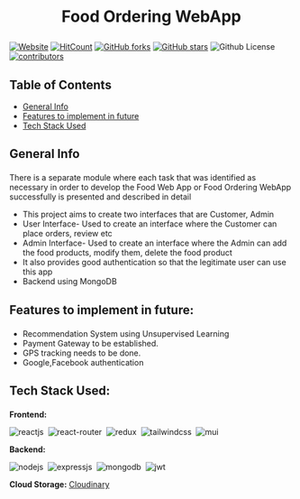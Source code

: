 # <p align="center">Food Ordering WebApp</p>

[![Website](https://img.shields.io/badge/Website-No-brightgreen)]() 
[![HitCount](http://hits.dwyl.com/VGandhi27/FoodWebApp.svg)](http://hits.dwyl.com/VGandhi27/FoodWebApp)
[![GitHub forks](https://img.shields.io/github/forks/VGandhi27/FoodWebApp?label=Forks)](https://github.com/VGandhi27/FoodWebApp/network)                                                                                      [![GitHub stars](https://img.shields.io/github/stars/VGandhi27/FoodWebApp?label=Stars)](https://github.com/VGandhi27/Portfolio-ReactJs/stargazers)                                                                                                                                                      ![Github License](https://img.shields.io/badge/Licence-MIT-blueviolet)                                                                                                                                              [![contributors](https://img.shields.io/badge/contributors-1-orange)](https://img.shields.io/badge/contributors-1-orange) 

## Table of Contents
- [General Info](#general_info)
- [Features to implement in future](#features_for_future)
- [Tech Stack Used](#tech)

## <p id="general_info">General Info</p>

There is a separate module where each task that was identified as necessary in order to develop the Food Web App or Food Ordering WebApp successfully is presented and described in detail
- This project aims to create two interfaces that are Customer, Admin
- User Interface- Used to create an interface where the Customer can place orders, review etc
- Admin Interface- Used to create an interface where the Admin can add the food products, modify them, delete the food product
- It also provides good authentication so that the legitimate user can use this app
- Backend using MongoDB

## <p id="features_for_future">Features to implement in future:</p>
- Recommendation System using Unsupervised Learning
- Payment Gateway to be established.
- GPS tracking needs to be done.
- Google,Facebook authentication 

## <p id="tech">Tech Stack Used:</p>
**Frontend:**

![reactjs](https://img.shields.io/badge/React-20232A?style=for-the-badge&logo=react&logoColor=61DAFB)&nbsp;
![react-router](https://img.shields.io/badge/React_Router-CA4245?style=for-the-badge&logo=react-router&logoColor=white)&nbsp;
![redux](https://img.shields.io/badge/Redux-593D88?style=for-the-badge&logo=redux&logoColor=white)&nbsp;
![tailwindcss](https://img.shields.io/badge/Tailwind_CSS-38B2AC?style=for-the-badge&logo=tailwind-css&logoColor=white)&nbsp;
![mui](https://img.shields.io/badge/Material--UI-0081CB?style=for-the-badge&logo=material-ui&logoColor=white)&nbsp;

**Backend:**

![nodejs](https://img.shields.io/badge/Node.js-43853D?style=for-the-badge&logo=node.js&logoColor=white)&nbsp;
![expressjs](https://img.shields.io/badge/Express.js-000000?style=for-the-badge&logo=express&logoColor=white)&nbsp;
![mongodb](https://img.shields.io/badge/MongoDB-4EA94B?style=for-the-badge&logo=mongodb&logoColor=white)&nbsp;
![jwt](	https://img.shields.io/badge/JWT-000000?style=for-the-badge&logo=JSON%20web%20tokens&logoColor=white)&nbsp;

**Cloud Storage:** [Cloudinary](https://cloudinary.com/) 
